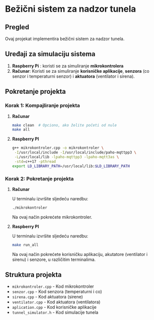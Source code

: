 # Bežični sistem za nadzor tunela  

## Pregled

Ovaj projekat implementira bežični sistem za nadzor tunela.  

## Uređaji za simulaciju sistema

1. **Raspberry Pi** : koristi se za simuliranje **mikrokontrolera**
2. **Računar**: Koristi se za simuliranje **korisničke aplikacije**, **senzora** (co senzor i temperaturni senzor) i **aktuatora** (ventilator i sirena).  

## Pokretanje projekta
### Korak 1: Kompajliranje projekta

1. **Računar**
   
   ```bash
   make clean  # Opciono, ako želite početi od nule
   make all
   ```

2. **Raspberry PI**

   ```bash
   g++ mikrokontroler.cpp -o mikrokontroler \
    -I/usr/local/include -I/usr/local/include/paho-mqttpp3 \
    -L/usr/local/lib -lpaho-mqttpp3 -lpaho-mqtt3as \
    -std=c++17 -pthread
   export LD_LIBRARY_PATH=/usr/local/lib:$LD_LIBRARY_PATH
   ```

### Korak 2: Pokretanje projekta

1. **Računar**

   U terminalu izvršite sljedeću naredbu:
   ```bash
   ./mikrokontroler
   ```
   Na ovaj način pokrećete mikrokontroler.

2. **Raspberry PI**

   U terminalu izvršite sljedeću naredbu:
   ```bash
   make run_all
   ```
   Na ovaj način pokrećete korisničku aplikaciju, akutatore (ventilator i sirenu) i senzore, u različitim terminalima.

## Struktura projekta

- `mikrokontroler.cpp` - Kod mikrokontroler
- `senzor.cpp` - Kod senzora (temperaturni i co)
- `sirena.cpp` - Kod aktuatora (sirene)
- `ventilator.cpp` - Kod aktuatora (ventilatora)
- `aplication.cpp` - Kod korisničke aplikacije
- `tunnel_simulator.h` - Kod simulacije tunela

